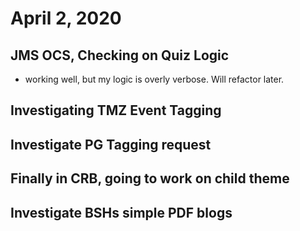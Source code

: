 # April 2, 2020

## JMS OCS, Checking on Quiz Logic
- working well, but my logic is overly verbose. Will refactor later.

## Investigating TMZ Event Tagging

## Investigate PG Tagging request

## Finally in CRB, going to work on child theme

## Investigate BSHs simple PDF blogs

